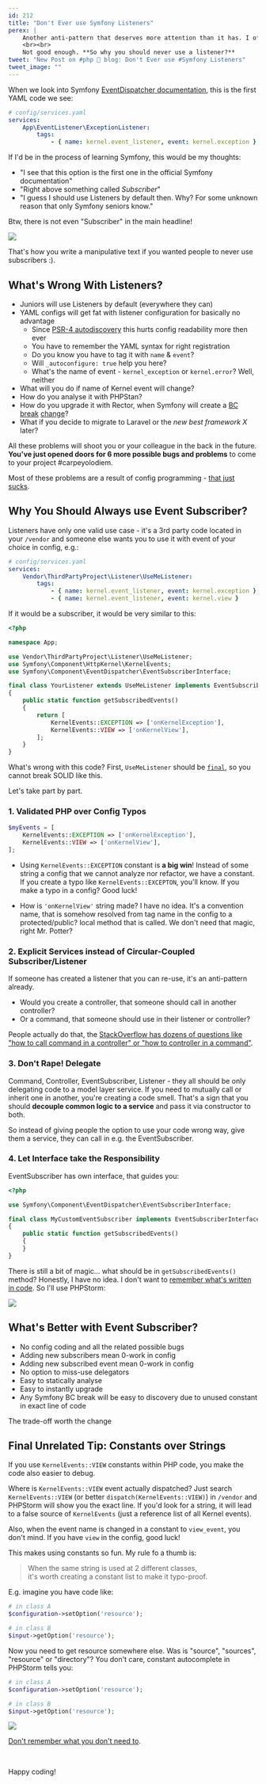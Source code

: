 ```yaml
---
id: 212
title: "Don't Ever use Symfony Listeners"
perex: |
    Another anti-pattern that deserves more attention than it has. I often see this in Symfony projects I consult and when I ask the dev *why* did he or she choose listener over subscriber, they don't really know - "it was in the Symfony documentation, you can read it there".
    <br><br>
    Not good enough. **So why you should never use a listener?**
tweet: "New Post on #php 🐘 blog: Don't Ever use #Symfony Listeners"
tweet_image: ""
---
```


When we look into Symfony [EventDispatcher documentation](https://symfony.com/doc/current/event_dispatcher.html), this is the first YAML code we see:

```yaml
# config/services.yaml
services:
    App\EventListener\ExceptionListener:
        tags:
            - { name: kernel.event_listener, event: kernel.exception }
```

If I'd be in the process of learning Symfony, this would be my thoughts:

- "I see that this option is the first one in the official Symfony documentation"
- "Right above something called *Subscriber*"
- "I guess I should use Listeners by default then. Why? For some unknown reason that only Symfony seniors know."

Btw, there is not even "Subscriber" in the main headline!

<img src="/assets/images/posts/2019/sub/listen_first.png" class="img-thumbnail">

That's how you write a manipulative text if you wanted people to never use subscribers :).

## What's Wrong With Listeners?

- Juniors will use Listeners by default (everywhere they can) <em class="fas fa-fw fa-lg fa-times text-danger"></em>
- YAML configs will get fat with listener configuration for basically no advantage <em class="fas fa-fw fa-lg fa-times text-danger"></em>
    - Since [PSR-4 autodiscovery](/blog/2018/12/27/how-to-convert-all-your-symfony-service-configs-to-autodiscovery) this hurts config readability more then ever
    - You have to remember the YAML syntax for right registration
    - Do you know you have to tag it with `name` & `event`?
    - Will `_autoconfigure: true` help you here?
    - What's the name of event - `kernel_exception` or `kernel.error`? Well, neither
- What will you do if name of Kernel event will change? <em class="fas fa-fw fa-lg fa-times text-danger"></em>
- How do you analyse it with PHPStan? <em class="fas fa-fw fa-lg fa-times text-danger"></em>
- How do you upgrade it with Rector, when Symfony will create a [BC break](https://symfony.com/blog/new-in-symfony-4-3-simpler-event-dispatching) [change](/blog/2020/05/25/the-bulletproof-event-naming-for-symfony-event-dispatcher)? <em class="fas fa-fw fa-lg fa-times text-danger"></em>
- What if you decide to migrate to Laravel or the *new best framework X* later? <em class="fas fa-fw fa-lg fa-times text-danger"></em>

All these problems will shoot you or your colleague in the back in the future. **You've just opened doors for 6 more possible bugs and problems** to come to your project #carpeyolodiem.

Most of these problems are a result of config programming - [that just sucks](/blog/2019/02/14/why-config-coding-sucks).

## Why You Should Always use Event Subscriber?

Listeners have only one valid use case - it's a 3rd party code located in your `/vendor` and someone else wants you to use it with event of your choice in config, e.g.:

```yaml
# config/services.yaml
services:
    Vendor\ThirdPartyProject\Listener\UseMeListener:
        tags:
            - { name: kernel.event_listener, event: kernel.exception }
            - { name: kernel.event_listener, event: kernel.view }
```

If it would be a subscriber, it would be very similar to this:

```php
<?php

namespace App;

use Vendor\ThirdPartyProject\Listener\UseMeListener;
use Symfony\Component\HttpKernel\KernelEvents;
use Symfony\Component\EventDispatcher\EventSubscriberInterface;

final class YourListener extends UseMeListener implements EventSubscriberInterface
{
    public static function getSubscribedEvents()
    {
        return [
            KernelEvents::EXCEPTION => ['onKernelException'],
            KernelEvents::VIEW => ['onKernelView'],
        ];
    }
}
```

What's wrong with this code? First, `UseMeListener` should be [`final`](/blog/2019/01/24/how-to-kill-parents), so you cannot break SOLID like this.

Let's take part by part.

### 1. Validated PHP over Config Typos

```php
$myEvents = [
    KernelEvents::EXCEPTION => ['onKernelException'],
    KernelEvents::VIEW => ['onKernelView'],
];
```

- Using `KernelEvents::EXCEPTION` constant is **a big win**! Instead of some string a config that we cannot analyze nor refactor, we have a constant. If you create a typo like `KernelEvents::EXCEPTON`, you'll know. If you make a typo in a config? Good luck!

- How is `'onKernelView'` string made? I have no idea. It's a convention name, that is somehow resolved from tag name in the config to a protected/public? local method that is called. We don't need that magic, right Mr. Potter?

### 2. Explicit Services instead of Circular-Coupled Subscriber/Listener

If someone has created a listener that you can re-use, it's an anti-pattern already.

- Would you create a controller, that someone should call in another controller?
- Or a command, that someone should use in their listener or controller?

People actually do that, the [StackOverflow has dozens of questions like "how to call command in a controller" or "how to controller in a command"](https://stackoverflow.com/questions/31512200/calling-action-from-command).

### 3. Don't Rape! Delegate

Command, Controller, EventSubscriber, Listener - they all should be only delegating code to a model layer service. If you need to mutually call or inherit one in another, you're creating a code smell. That's a sign that you should **decouple common logic to a service** and pass it via constructor to both.

So instead of giving people the option to use your code wrong way, give them a service, they can call in e.g. the EventSubscriber.

### 4. Let Interface take the Responsibility

EventSubscriber has own interface, that guides you:

```php
<?php

use Symfony\Component\EventDispatcher\EventSubscriberInterface;

final class MyCustomEventSubscriber implements EventSubscriberInterface
{
    public static function getSubscribedEvents()
    {
    }
}
```

There is still a bit of magic... what should be in `getSubscribedEvents()` method? Honestly, I have no idea. I don't want to [remember what's written in code](/blog/2018/08/27/why-and-how-to-avoid-the-memory-lock). So I'll use PHPStorm:

<img src="/assets/images/posts/2019/sub/event_names.gif" class="img-thumbnail">

## What's Better with Event Subscriber?

- No config coding and all the related possible bugs <em class="fas fa-fw fa-lg fa-check text-success"></em>
- Adding new subscribers mean 0-work in config
- Adding new subscribed event mean 0-work in config
- No option to miss-use delegators <em class="fas fa-fw fa-lg fa-check text-success"></em>
- Easy to statically analyse <em class="fas fa-fw fa-lg fa-check text-success"></em>
- Easy to instantly upgrade <em class="fas fa-fw fa-lg fa-check text-success"></em>
- Any Symfony BC break will be easy to discovery due to unused constant in exact line of code <em class="fas fa-fw fa-lg fa-check text-success"></em>

The trade-off worth the change

## Final Unrelated Tip: Constants over Strings

If you use `KernelEvents::VIEW` constants within PHP code, you make the code also easier to debug.

Where is `KernelEvents::VIEW` event actually dispatched? Just search `KernelEvents::VIEW` (or better `dispatch(KernelEvents::VIEW)`) in `/vendor` and PHPStorm will show you the exact line. If you'd look for a string, it will lead to a false source of `KernelEvents` (just a reference list of all Kernel events).

Also, when the event name is changed in a constant to `view_event`, you don't mind. If you have `view` in the config, good luck!

This makes using constants so fun. My rule fo a thumb is:

<blockquote class="blockquote text-center mb-4 mt-4">
    When the same string is used at 2 different classes,
    <br>
    it's worth creating a constant list to make it typo-proof.
</blockquote>

E.g. imagine you have code like:

```php
# in class A
$configuration->setOption('resource');

# in class B
$input->getOption('resource');
```

Now you need to get resource somewhere else. Was is "source", "sources", "resource" or "directory"? You don't care, constant autocomplete in PHPStorm tells you:

```php
# in class A
$configuration->setOption('resource');

# in class B
$input->getOption('resource');
```

<img src="/assets/images/posts/2019/sub/constant.gif" class="img-thumbnail">

[Don't remember what you don't need to](/blog/2018/08/27/why-and-how-to-avoid-the-memory-lock).

<br>

Happy coding!
